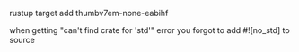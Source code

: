 rustup target add thumbv7em-none-eabihf


when getting "can't find crate for 'std'" error you forgot to add #![no_std] to source
